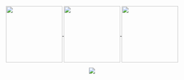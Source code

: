 <!-- <p align="center">
	<img src="https://user-images.githubusercontent.com/61664827/231243763-7462694a-4695-45a6-a756-a5752cfebd04.png" />
</p> -->
<!-- <h4 align="center"> -->
<!-- <img src="https://readme-components.vercel.app/api?component=logo&logo=javascript&text=false&animation=spin&fill=black&textfill=F7DF1E&"> -->
<!-- <img src="https://readme-components.vercel.app/api?component=logo&logo=cplusplus&text=false&animation=spin&fill=black&textfill=00599C&"> -->
<!-- <img src="https://readme-components.vercel.app/api?component=logo&logo=python&text=false&animation=spin&fill=black&textfill=3776AB&"> -->
<!-- <img src="https://readme-components.vercel.app/api?component=logo&logo=java&text=false&animation=spin&fill=black&textfill=f89820&"> -->
<!-- <img src="https://readme-components.vercel.app/api?component=logo&logo=sass&text=false&animation=spin&fill=black&textfill=CC6699&"> -->
<!-- <img src="https://readme-components.vercel.app/api?component=logo&logo=node.js&text=false&animation=spin&fill=black&textfill=339933&"> -->
<!-- <img src="https://readme-components.vercel.app/api?component=logo&logo=react&text=false&animation=spin&fill=black&textfill=61DAFB&"> -->
<!-- <img src="https://readme-components.vercel.app/api?component=logo&logo=next.js&text=false&animation=spin&fill=black&textfill=ffffff&"> -->
<!-- <img src="https://readme-components.vercel.app/api?component=logo&logo=redux&text=false&animation=spin&fill=black&textfill=764ABC&"> -->
<!-- <img src="https://readme-components.vercel.app/api?component=logo&logo=django&text=false&animation=spin&fill=black&textfill=092E20&"> -->

<p align="center">
	<a href="https://github.com/abhay-rathour">
		<img align="center"
		height="150em"
		src="https://github-readme-stats.vercel.app/api?username=abhay-rathour&show_icons=true&include_all_commits=true&count_private=true&theme=apprentice&hide_border=true&bg_color=0D1117" />
	</a>
	<a href="https://github.com/abhay-rathour">
		<img align="center"
		height="150em"
		src="https://github-readme-stats.vercel.app/api/top-langs?username=abhay-rathour&show_icons=true&include_all_commits=true&count_private=true&theme=apprentice&hide_border=true&bg_color=0D1117&layout=compact"
		/>
	</a>
	<a href="https://github.com/abhay-rathour">
		<img align="center"
		height="150em"
		src="https://github-readme-streak-stats.herokuapp.com/?user=abhay-rathour&theme=black-ice&hide_border=true&stroke=0000&background=0D1117&ring=e05397&fire=e05397&currStreakLabel=e05397" />
	</a>
</p>

<p align="center">
	<a href="https://github.com/abhay-rathour">
		<img
		align="center"
		src="https://github-profile-trophy.vercel.app/?username=abhay-rathour&theme=onedark&no-frame=true&row=1&&margin-w=20&no-bg=true"/>
	</a>
</p>
